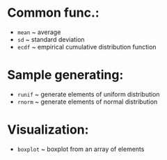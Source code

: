 # Common func.:
- `mean` ~ average 
- `sd` ~ standard deviation
- `ecdf` ~ empirical cumulative distribution function

# Sample generating:
- `runif` ~ generate elements of uniform distribution 
- `rnorm` ~ generate elements of normal distribution

# Visualization:
- `boxplot` ~ boxplot from an array of elements

